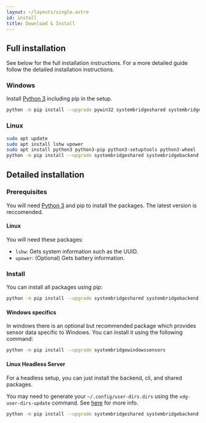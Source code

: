 ```yaml
---
layout: ~/layouts/single.astro
id: install
title: Download & Install
---
```


## Full installation

See below for the full installation instructions. For a more detailed guide follow the detailed installation instructions.

### Windows

Install [Python 3](https://www.python.org/downloads) including pip in the setup.

```bash
python -m pip install --upgrade pywin32 systembridgeshared systembridgebackend systembridgecli systembridgefrontend systembridgegui systembridgewindowssensors
```

### Linux

```bash
sudo apt update
sudo apt install lshw upower
sudo apt install python3 python3-pip python3-setuptools python3-wheel
python -m pip install --upgrade systembridgeshared systembridgebackend systembridgecli systembridgefrontend systembridgegui
```

## Detailed installation

### Prerequisites

You will need [Python 3](https://www.python.org/downloads) and pip to install the packages. The latest version is reccomended.

#### Linux

You will need these packages:

- `lshw`: Gets system information such as the UUID.
- `upower`: (Optional) Gets battery information.

### Install

You can install all packages using pip:

```bash
python -m pip install --upgrade systembridgeshared systembridgebackend systembridgecli systembridgefrontend systembridgegui
```

#### Windows specifics

In windows there is an optional but recommended package which provides sensor data specific to Windows. You can install it using the following command:

```bash
python -m pip install --upgrade systembridgewindowssensors
```

#### Linux Headless Server

For a headless setup, you can just install the backend, cli, and shared packages.

You may need to generate your `~/.config/user-dirs.dirs` using the `xdg-user-dirs-update` command. See [here](https://wiki.archlinux.org/title/XDG_user_directories) for more info.

```bash
python -m pip install --upgrade systembridgeshared systembridgebackend systembridgecli
```
